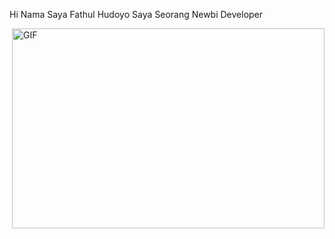 <article>

<!--a href="https://twitter.com/fathul_xd" rel="nofollow">
  <img align="left" alt="fathulhudoyo Twitter" width="22px" src="https://camo.githubusercontent.com/eacc870029bca30353239d9d629076ba4c18de75/68747470733a2f2f63646e2e6a7364656c6976722e6e65742f6e706d2f73696d706c652d69636f6e734076332f69636f6e732f747769747465722e737667" data-canonical-src="https://cdn.jsdelivr.net/npm/simple-icons@v3/icons/twitter.svg" style="max-width:100%;">
</a>
<a href="https://www.linkedin.com/in/fathul-hudoyo/" rel="nofollow">
  <img align="left" alt="fathulhudoyo LinkdeIN" width="22px" src="https://camo.githubusercontent.com/b65faae8871ebbdb99790f2644ea7f3c89800b0c/68747470733a2f2f63646e2e6a7364656c6976722e6e65742f6e706d2f73696d706c652d69636f6e734076332f69636f6e732f6c696e6b6564696e2e737667" data-canonical-src="https://cdn.jsdelivr.net/npm/simple-icons@v3/icons/linkedin.svg" style="max-width:100%;">
</a>
<a href="https://t.me/fathulhudoyo" rel="nofollow">
  <img align="left" alt="fathulhudoyo Telegram" width="22px" src="https://camo.githubusercontent.com/f7ce3a848a37de5412b2b86ea5aaa9dfea6f89d0/68747470733a2f2f63646e2e6a7364656c6976722e6e65742f6e706d2f73696d706c652d69636f6e734076332f69636f6e732f74656c656772616d2e737667" data-canonical-src="https://cdn.jsdelivr.net/npm/simple-icons@v3/icons/telegram.svg" style="max-width:100%;">
</a>
<a href="https://www.instagram.com/fathulhudoyo/" rel="nofollow">
  <img align="left" alt="fathulhudoyo Instagram" width="22px" src="https://camo.githubusercontent.com/8ea1156d8ac160172cbef7a54a19bad16a73ebe4/68747470733a2f2f63646e2e6a7364656c6976722e6e65742f6e706d2f73696d706c652d69636f6e734076332f69636f6e732f696e7374616772616d2e737667" data-canonical-src="https://cdn.jsdelivr.net/npm/simple-icons@v3/icons/instagram.svg" style="max-width:100%;">
</a>
<a href="https://animemusic.us/" rel="nofollow">
  <img align="left" alt="fathulhudoyo Website" width="22px" src="https://camo.githubusercontent.com/5a91ab591fd4bf773b89c32e017d97a46f1839cb/68747470733a2f2f63646e2e6a7364656c6976722e6e65742f6e706d2f73696d706c652d69636f6e734076332f69636f6e732f6c656574636f64652e737667" data-canonical-src="https://cdn.jsdelivr.net/npm/simple-icons@v3/icons/leetcode.svg" style="max-width:100%;">
</a>

<br-->
<p class="rich-diff-level-zero">Hi Nama Saya Fathul Hudoyo Saya Seorang Newbi Developer</p>
  <p><a target="_blank" rel="noopener noreferrer" href="https://static.dribbble.com/users/1059583/screenshots/4171367/coding-freak.gif?raw=true"><img align="right" alt="GIF" src="https://static.dribbble.com/users/1059583/screenshots/4171367/coding-freak.gif?raw=true" width="500" height="320" style="max-width:100%;"></a></p>


</article>
